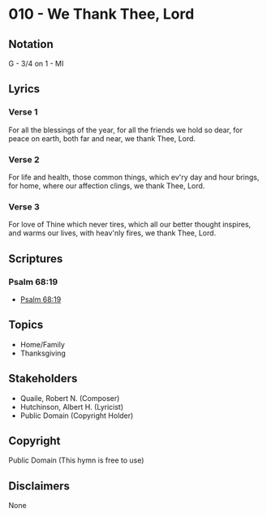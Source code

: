 # 010 - We Thank Thee, Lord

## Notation

G - 3/4 on 1 - MI

## Lyrics

### Verse 1

For all the blessings of the year, for all the friends we hold so dear, for peace on earth, both far and near, we thank Thee, Lord.

### Verse 2

For life and health, those common things, which ev'ry day and hour brings, for home, where our affection clings, we thank Thee, Lord.

### Verse 3

For love of Thine which never tires, which all our better thought inspires, and warms our lives, with heav'nly fires, we thank Thee, Lord.


## Scriptures

### Psalm 68:19

- [Psalm 68:19](https://www.biblegateway.com/passage/?search=Psalm%2068%3A19)


## Topics

- Home/Family
- Thanksgiving

## Stakeholders

- Quaile, Robert N. (Composer)
- Hutchinson, Albert H. (Lyricist)
- Public Domain (Copyright Holder)

## Copyright

Public Domain
(This hymn is free to use)

## Disclaimers

None

